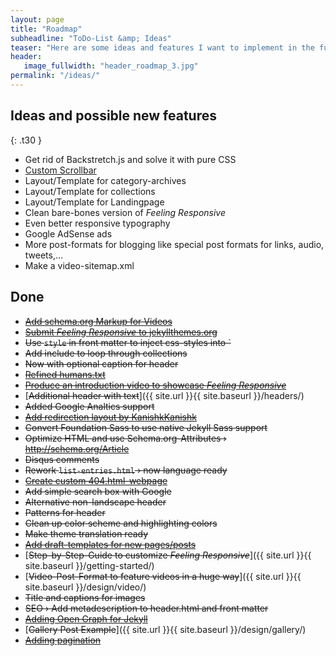 ```yaml
---
layout: page
title: "Roadmap"
subheadline: "ToDo-List &amp; Ideas"
teaser: "Here are some ideas and features I want to implement in the future."
header:
   image_fullwidth: "header_roadmap_3.jpg"
permalink: "/ideas/"
---
```


## Ideas and possible new features
{: .t30 }

* Get rid of Backstretch.js and solve it with pure CSS
* [Custom Scrollbar](https://css-tricks.com/custom-scrollbars-in-webkit/)
* Layout/Template for category-archives
* Layout/Template for collections
* Layout/Template for Landingpage
* Clean bare-bones version of *Feeling Responsive*
* Even better responsive typography
* Google AdSense ads
* More post-formats for blogging like special post formats for links, audio, tweets,...
* Make a video-sitemap.xml



## Done

* [<s>Add schema.org Markup for Videos</s>](https://support.google.com/webmasters/answer/2413309?hl=en)
* [<s>Submit <em>Feeling Responsive</em> to jekyllthemes.org</s>](http://jekyllthemes.org/themes/feeling-responsive/)
* <s>Use `style` in front matter to inject css-styles into `<head></s>
* <s>Add include to loop through collections</s>
* <s>Now with optional caption for header</s>
* [<s>Refined humans.txt</s>](http://humanstxt.org/)
* [<s>Produce an introduction video to showcase *Feeling Responsive*</s>](https://www.youtube.com/embed/3b5zCFSmVvU)
* [<s>Additional header with text</s>]({{ site.url }}{{ site.baseurl }}/headers/)
* <s>Added Google Analtics support</s>
* [<s>Add redirection layout by KanishkKanishk</s>](http://codingtips.kanishkkunal.in/redirects-jekyll-github-pages/)
* <s>Convert Foundation Sass to use native Jekyll Sass support</s>
* <s>Optimize HTML and use Schema.org-Attributes › http://schema.org/Article</s>
* <s>Disqus comments</s>
* <s>Rework `list-entries.html` › now language ready</s>
* [<s>Create custom 404.html-webpage</s>](https://help.github.com/articles/custom-404-pages/)
* <s>Add simple search box with Google</s>
* <s>Alternative non-landscape header</s>
* <s>Patterns for header</s>
* <s>Clean up color scheme and highlighting colors</s>
* <s>Make theme translation ready</s>
* [<s>Add draft-templates for new pages/posts</s>](https://github.com/Phlow/feeling-responsive/tree/gh-pages/_drafts)
* [<s>Step-by-Step-Guide to customize *Feeling Responsive*</s>]({{ site.url }}{{ site.baseurl }}/getting-started/)
* [<s>Video-Post-Format to feature videos in a huge way</s>]({{ site.url }}{{ site.baseurl }}/design/video/)
* <s>Title and captions for images</s>
* <s>SEO › Add metadescription to header.html and front matter</s>
* [<s>Adding Open Graph for Jekyll</s>](https://gist.github.com/pathawks/1406355)
* [<s>Gallery Post Example</s>]({{ site.url }}{{ site.baseurl }}/design/gallery/)
* [<s>Adding pagination</s>](http://jekyllrb.com/docs/pagination/)